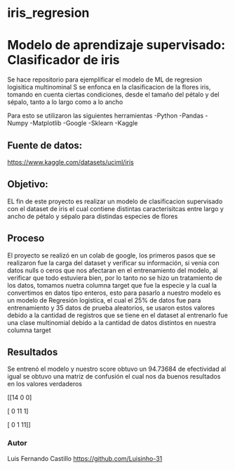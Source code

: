 # iris_regresion
# Modelo de aprendizaje supervisado: Clasificador de iris

Se hace repositorio para ejemplificar el modelo de ML de regresion logisitica multinominal
S se enfonca en la clasificacion de la flores iris,
tomando en cuenta ciertas condiciones, desde el tamaño del pétalo y del sépalo, tanto a lo largo como a lo ancho

Para esto se utilizaron las siguientes herramientas
 -Python
 -Pandas
 -Numpy
 -Matplotlib
 -Google 
 -Sklearn
 -Kaggle

## Fuente de datos:
https://www.kaggle.com/datasets/uciml/iris

## Objetivo:
EL fin de este proyecto es realizar un modelo de clasificacion supervisado con el dataset
de iris el cual contiene distintas caracterisitcas entre largo y ancho de pétalo y sépalo para distindas especies de flores

## Proceso

El proyecto se realizó en un colab de google, los primeros pasos que se realizaron fue la carga del dataset y verificar su información, si venia con datos nulls o ceros que nos afectaran
en el entrenamiento del modelo, al verificar que todo estuviera bien, por lo tanto no se hizo un tratamiento de los datos, 
tomamos nuetra columna target que fue la especie y la cual la convertimos en datos tipo enteros, esto para pasarlo a nuestro modelo
es un modelo de Regresión logistica, el cual el 25% de datos fue para entrenamiento y 35 datos de prueba aleatorios, 
se usaron estos valores debido a la cantidad de registros que se tiene en el dataset
al entrenarlo fue una clase multinomial debido a la cantidad de datos distintos en nuestra columna target

## Resultados
Se entrenó el modelo y nuestro score obtuvo un 94.73684 de efectividad
al igual se obtuvo una matriz de confusión el cual nos da buenos resultados en los valores verdaderos 

[[14  0  0]

 [ 0 11  1]

 [ 0  1 11]]

 ### Autor
 Luis Fernando Castillo
 https://github.com/Luisinho-31
 
 
   



